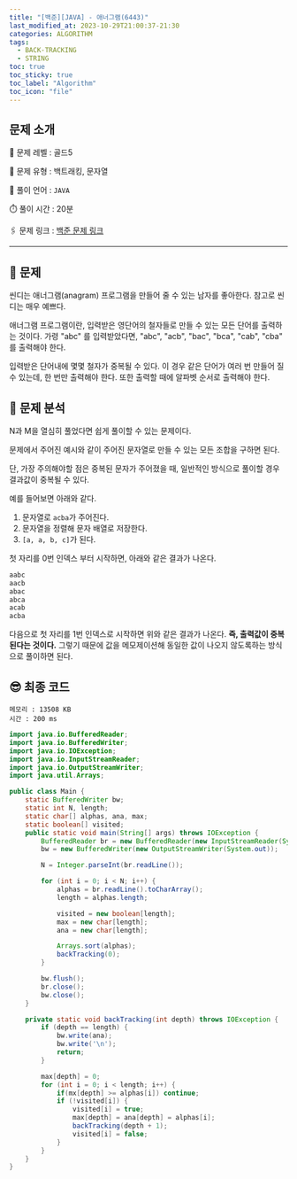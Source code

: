 ```yaml
---
title: "[백준][JAVA] - 애너그램(6443)"
last_modified_at: 2023-10-29T21:00:37-21:30
categories: ALGORITHM
tags:
  - BACK-TRACKING
  - STRING
toc: true
toc_sticky: true
toc_label: "Algorithm"
toc_icon: "file"
---
```


## 문제 소개

🥇️ 문제 레벨 : 골드5

🔔 문제 유형 : 백트래킹, 문자열

💬 풀이 언어 : `JAVA`

⏱️ 풀이 시간 : 20분

🖇️ 문제 링크 : [백준 문제 링크](https://www.acmicpc.net/problem/6443)

---

## 📝 문제

씬디는 애너그램(anagram) 프로그램을 만들어 줄 수 있는 남자를 좋아한다. 참고로 씬디는 매우 예쁘다.

애너그램 프로그램이란, 입력받은 영단어의 철자들로 만들 수 있는 모든 단어를 출력하는 것이다. 가령 "abc" 를 입력받았다면, "abc", "acb", "bac", "bca", "cab", "cba" 를 출력해야 한다.

입력받은 단어내에 몇몇 철자가 중복될 수 있다. 이 경우 같은 단어가 여러 번 만들어 질 수 있는데, 한 번만 출력해야 한다. 또한 출력할 때에 알파벳 순서로 출력해야 한다.

## 🤔 문제 분석

N과 M을 열심히 풀었다면 쉽게 풀이할 수 있는 문제이다.

문제에서 주어진 예시와 같이 주어진 문자열로 만들 수 있는 모든 조합을 구하면 된다.

단, 가장 주의해야할 점은 중복된 문자가 주어졌을 때, 일반적인 방식으로 풀이할 경우 결과값이 중복될 수 있다.

예를 들어보면 아래와 같다.

1. 문자열로 `acba`가 주어진다.
2. 문자열을 정렬해 문자 배열로 저장한다.
3. `[a, a, b, c]`가 된다.

첫 자리를 0번 인덱스 부터 시작하면, 아래와 같은 결과가 나온다.

```java
aabc
aacb
abac
abca
acab
acba
```

다음으로 첫 자리를 1번 인덱스로 시작하면 위와 같은 결과가 나온다. **즉, 출력값이 중복된다는 것이다.**
그렇기 때문에 값을 메모제이션해 동일한 값이 나오지 않도록하는 방식으로 풀이하면 된다.

## 😎 최종 코드

```
메모리 : 13508 KB
시간 : 200 ms
```

```java
import java.io.BufferedReader;
import java.io.BufferedWriter;
import java.io.IOException;
import java.io.InputStreamReader;
import java.io.OutputStreamWriter;
import java.util.Arrays;

public class Main {
    static BufferedWriter bw;
    static int N, length;
    static char[] alphas, ana, max;
    static boolean[] visited;
    public static void main(String[] args) throws IOException {
        BufferedReader br = new BufferedReader(new InputStreamReader(System.in));
        bw = new BufferedWriter(new OutputStreamWriter(System.out));

        N = Integer.parseInt(br.readLine());

        for (int i = 0; i < N; i++) {
            alphas = br.readLine().toCharArray();
            length = alphas.length;

            visited = new boolean[length];
            max = new char[length];
            ana = new char[length];

            Arrays.sort(alphas);
            backTracking(0);
        }

        bw.flush();
        br.close();
        bw.close();
    }

    private static void backTracking(int depth) throws IOException {
        if (depth == length) {
            bw.write(ana);
            bw.write('\n');
            return;
        }

        max[depth] = 0;
        for (int i = 0; i < length; i++) {
            if(mx[depth] >= alphas[i]) continue;
            if (!visited[i]) {
                visited[i] = true;
                max[depth] = ana[depth] = alphas[i];
                backTracking(depth + 1);
                visited[i] = false;
            }
        }
    }
}
```